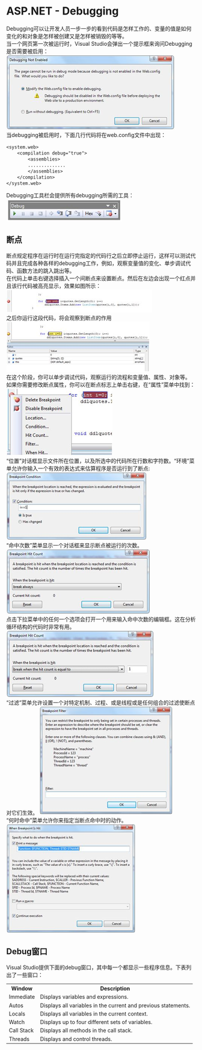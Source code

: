 # ASP.NET - Debugging
Debugging可以让开发人员一步一步的看到代码是怎样工作的、变量的值是如何变化的和对象是怎样被创建又是怎样被销毁的等等。  
当一个网页第一次被运行时，Visual Studio会弹出一个提示框来询问Debugging是否需要被启用：  
![debugging_info](images/debugging_info.jpg)  
当debugging被启用时，下面几行代码将在web.config文件中出现：
  
```
<system.web>  
    <compilation debug="true">  
        <assemblies>  
        ..............  
        </assemblies>  
    </compilation>  
</system.web>  
``` 

Debugging工具栏会提供所有debugging所需的工具：  
![debugging_toolbar.jpg](images/debugging_toolbar.jpg)
## 断点  
断点规定程序在运行时在运行完指定的代码行之后立即停止运行，这样可以测试代码并且完成各种各样的debugging工作，例如，观察变量值的变化、单步调试代码、函数方法的跳入跳出等。  
在代码上单击右键选择插入一个间断点来设置断点。然后在左边会出现一个红点并且该行代码被高亮显示，效果如图所示：  
![breakpoint_highlighted.jpg](images/breakpoint_highlighted.jpg)  
之后你运行这段代码，将会观察到断点的作用  
![breakpoint_highlighted2.jpg](images/breakpoint_highlighted2.jpg)  
在这个阶段，你可以单步调试代码，观察运行的流程和变量值、属性、对象等。  
如果你需要修改断点属性，你可以在断点标志上单击右键，在“属性”菜单中找到：  
![breakpoint_dropdown.jpg](images/breakpoint_dropdown.jpg)  
“位置”对话框显示文件所在位置，以及所选中的代码所在行数和字符数。“环境”菜单允许你输入一个有效的表达式来估算程序是否运行到了断点:  
![breakpoint_condition.jpg](images/breakpoint_condition.jpg)  
“命中次数”菜单显示一个对话框来显示断点被运行的次数。  
![breakpoint_asp.net.jpg](images/breakpoint_asp.net.jpg)  
点击下拉菜单中的任何一个选项会打开一个用来输入命中次数的编辑框。这在分析循环结构的代码时非常有用。  
![breakpoint_asp.net2.jpg](images/breakpoint_asp.net2.jpg)  
“过滤”菜单允许设置一个对特定机制、过程、或是线程或是任何组合的过滤使断点对它们生效。
![breakpoint_filters.jpg](images/breakpoint_filters.jpg)  
“何时命中”菜单允许你来指定当断点命中时的动作。  
![breakpoint_asp.net3.jpg](images/breakpoint_asp.net3.jpg)  
## Debug窗口  
Visual Studio提供下面的debug窗口，其中每一个都显示一些程序信息。下表列出了一些窗口：  
<table class="table table-bordered table-striped table-condensed">

<tr>
<th>Window</th>
<th>Description</th>
</tr>

<tr>
<td>Immediate</td>
<td>Displays variables and expressions.</td>
</tr>
<tr>
<td>Autos</td>
<td>Displays all variables in the current and previous statements.</td>
</tr>
<tr>
<td>Locals</td>
<td>Displays all variables in the current context.</td>
</tr>
<tr>
<td>Watch</td>
<td>Displays up to four different sets of variables.</td>
</tr>
<tr>
<td>Call Stack</td>
<td>Displays all methods in the call stack.</td>
</tr>
<tr>
<td>Threads</td>
<td>Displays and control threads.</td>
</tr>

</table>